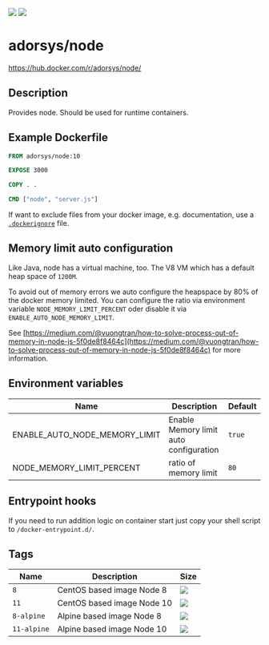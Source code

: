 [![](https://img.shields.io/docker/pulls/adorsys/node.svg?logo=docker&style=flat-square)](https://hub.docker.com/r/adorsys/node/)
[![](https://img.shields.io/docker/stars/adorsys/node.svg?logo=docker&style=flat-square)](https://hub.docker.com/r/adorsys/node/)

# adorsys/node

https://hub.docker.com/r/adorsys/node/

## Description

Provides node. Should be used for runtime containers.

## Example Dockerfile

```dockerfile
FROM adorsys/node:10

EXPOSE 3000

COPY . .

CMD ["node", "server.js"]
```

If want to exclude files from your docker image, e.g. documentation, 
use a [`.dockerignore`](https://docs.docker.com/engine/reference/builder/#dockerignore-file) file.

## Memory limit auto configuration

Like Java, node has a virtual machine, too. The V8 VM which has a default heap space of
`1200M`. 

To avoid out of memory errors we auto configure the heapspace by 80% of the docker memory limited.
You can configure the ratio via environment variable `NODE_MEMORY_LIMIT_PERCENT` oder disable it via `ENABLE_AUTO_NODE_MEMORY_LIMIT`.

See [https://medium.com/@vuongtran/how-to-solve-process-out-of-memory-in-node-js-5f0de8f8464c](https://medium.com/@vuongtran/how-to-solve-process-out-of-memory-in-node-js-5f0de8f8464c) for more information.

## Environment variables

| Name | Description | Default |
| ---- | ----------- | ------- |
| ENABLE_AUTO_NODE_MEMORY_LIMIT | Enable Memory limit auto configuration | `true` |
| NODE_MEMORY_LIMIT_PERCENT | ratio of memory limit | `80` |

## Entrypoint hooks

If you need to run addition logic on container start just copy your shell script to `/docker-entrypoint.d/`.

## Tags

| Name | Description | Size |
| ---- | ----------- | ---- |
| `8` | CentOS based image Node 8 | ![](https://img.shields.io/microbadger/image-size/adorsys/node/8.svg?style=flat-square) |
| `11` | CentOS based image Node 10 | ![](https://img.shields.io/microbadger/image-size/adorsys/node/10.svg?style=flat-square) |
| `8-alpine` | Alpine based image Node 8 | ![](https://img.shields.io/microbadger/image-size/adorsys/node/8-alpine.svg?style=flat-square) |
| `11-alpine` | Alpine based image Node 10 | ![](https://img.shields.io/microbadger/image-size/adorsys/node/10-alpine.svg?style=flat-square) |

